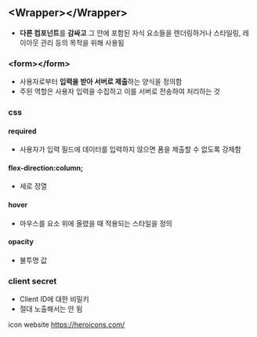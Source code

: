 ## \<Wrapper>\</Wrapper>

- **다른 컴포넌트**를 **감싸고** 그 안에 포함된 자식 요소들을 렌더링하거나 스타일링, 레이아웃 관리 등의 목적을 위해 사용됨

### \<form>\</form>

- 사용자로부터 **입력을 받아 서버로 제출**하는 양식을 정의함
- 주된 역할은 사용자 입력을 수집하고 이를 서버로 전송하여 처리하는 것

### css

#### required

- 사용자가 입력 필드에 데이터를 입력하지 않으면 폼을 제출할 수 없도록 강제함

#### flex-direction:column;

- 세로 정열

#### hover

- 마우스를 요소 위에 올렸을 때 적용되는 스타일을 정의

#### opacity

- 불투명 값

### client secret

- Client ID에 대한 비밀키
- 절대 노출해서는 안 됨

icon website
https://heroicons.com/
